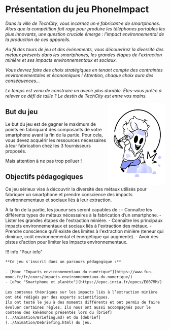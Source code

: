 # Présentation du jeu PhoneImpact

*Dans la ville de TechCity, vous incarnez un·e fabricant·e de smartphones. Alors que la compétition fait rage pour produire les téléphones portables les plus innovants, une question cruciale émerge : l'impact environnemental de la production de ces appareils.*

*Au fil des tours de jeu et des événements, vous découvrirez la diversité des métaux présents dans les smartphones, les grandes étapes de l'extraction minière et ses impacts environnementaux et sociaux.*

*Vous devrez faire des choix stratégiques en tenant compte des contraintes environnementales et économiques ! Attention, chaque choix aura des conséquences...*

*Le temps est venu de construire un avenir plus durable. Êtes-vous prêt·e à relever ce défi de taille ? Le destin de TechCity est entre vos mains.*
  
<img alt="Equipe.png" src="../img/Equipe.png" width="180" align="right" />  

## But du jeu

Le but du jeu est de gagner le maximum de points en fabriquant des composants de votre smartphone avant la fin de la partie. Pour cela, vous devez acquérir les ressources nécessaires à leur fabrication chez les 3 fournisseurs proposés.

Mais attention à ne pas trop polluer !

## Objectifs pédagogiques

Ce jeu sérieux vise à découvrir la diversité des métaux utilisés pour fabriquer un smartphone et prendre conscience des impacts environnementaux et sociaux liés à leur extraction.

À la fin de la partie, les joueur·ses seront capables de :
    - Connaître les différents types de métaux nécessaires à la fabrication d’un smartphone.
    - Lister les grandes étapes de l'extraction minière.
    - Connaître les principaux impacts environnementaux et sociaux liés à l'extraction des métaux.
    - Prendre conscience qu'il existe des limites à l'extraction minière (teneur qui diminue, coût environnemental et énergétique qui augmente).
    - Avoir des pistes d'action pour limiter les impacts environnementaux.

!!! info "Pour info"

    **Ce jeu s'inscrit dans un parcours pédagogique :**  
  
    - [Mooc "Impacts environnementaux du numérique"](https://www.fun-mooc.fr/fr/cours/impacts-environnementaux-du-numerique/)  
    - [ePoc "Smartphone et planète"](https://epoc.inria.fr/epocs/E007MM/)  
      
    Les contenus théoriques sur les impacts liés à l’extraction minière ont été rédigés par des experts scientifiques.  
    Ils ont testé le jeu à des moments différents et ont permis de faire évoluer certaines règles. Ils nous ont aussi accompagnés pour le contenu des kakémonos présentés lors du [brief](../Animation/Briefing.md) et du [debrief](../Animation/Debriefing.html) du jeu.
